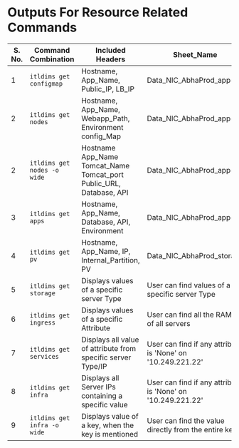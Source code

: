 # Outputs For Resource Related Commands

| S. No. | Command Combination               | Included Headers                                      | Sheet_Name|
|-------|-----------------------------------|---------------------------------------------------------|---|
| 1| `itldims get configmap`              | Hostname, App_Name, Public_IP, LB_IP | Data_NIC_AbhaProd_app |
| 2| `itldims get nodes`       | Hostname, App_Name, Webapp_Path,	Environment	config_Map | Data_NIC_AbhaProd_app |
| 2| `itldims get nodes -o wide`       | Hostname	App_Name	Tomcat_Name	Tomcat_port	Public_URL, Database, API | Data_NIC_AbhaProd_app |
| 3| `itldims get apps`         | Hostname, App_Name, Database, API, Environment | Data_NIC_AbhaProd_app |
| 4| `itldims get pv`         | Hostname, App_Name, IP, Internal_Partition, PV  | Data_NIC_AbhaProd_storage |
| 5| `itldims get storage`         | Displays values of a specific server Type  | User can find values of a specific server Type |
| 6| `itldims get ingress`   | Displays values of a specific Attribute   | User can find all the RAMs of all servers |
| 7| `itldims get services` | Displays all value of attribute from specific server Type/IP | User can find if any attribute is 'None' on '10.249.221.22' |
| 8| `itldims get infra` | Displays all Server IPs containing a specific value  | User can find if any attribute is 'None' on '10.249.221.22' |
| 9| `itldims get infra -o wide` | Displays value of a key, when the key is mentioned | User can find the value directly from the entire key |
